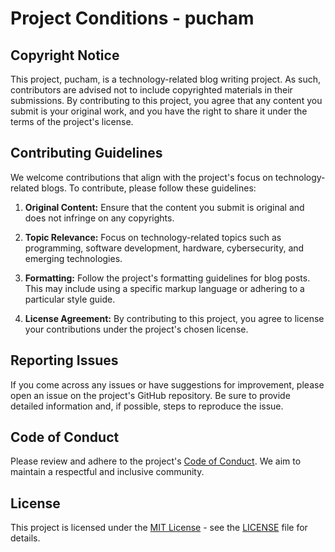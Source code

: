 # Project Conditions - pucham

## Copyright Notice

This project, pucham, is a technology-related blog writing project. As such, contributors are advised not to include copyrighted materials in their submissions. By contributing to this project, you agree that any content you submit is your original work, and you have the right to share it under the terms of the project's license.

## Contributing Guidelines

We welcome contributions that align with the project's focus on technology-related blogs. To contribute, please follow these guidelines:

1. **Original Content:** Ensure that the content you submit is original and does not infringe on any copyrights.

2. **Topic Relevance:** Focus on technology-related topics such as programming, software development, hardware, cybersecurity, and emerging technologies.

3. **Formatting:** Follow the project's formatting guidelines for blog posts. This may include using a specific markup language or adhering to a particular style guide.

4. **License Agreement:** By contributing to this project, you agree to license your contributions under the project's chosen license.

## Reporting Issues

If you come across any issues or have suggestions for improvement, please open an issue on the project's GitHub repository. Be sure to provide detailed information and, if possible, steps to reproduce the issue.

## Code of Conduct

Please review and adhere to the project's [Code of Conduct](CODE_OF_CONDUCT.md). We aim to maintain a respectful and inclusive community.

## License

This project is licensed under the [MIT License](LICENSE) - see the [LICENSE](LICENSE) file for details.
